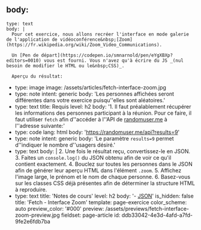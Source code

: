 body:
  -
    type: text
    body: |
      Pour cet exercice, nous allons recréer l'interface en mode galerie de l'application de vidéoconférence&nbsp;[Zoom](https://fr.wikipedia.org/wiki/Zoom_Video_Communications).
      
      Un [Pen de départ](https://codepen.io/smnarnold/pen/eYgXBXp?editors=0010) vous est fourni. Vous n'avez qu'à écrire du JS _(nul besoin de modifier le HTML ou le&nbsp;CSS)_.
      
      Aperçu du résultat:
  -
    type: image
    image: /assets/articles/fetch-interface-zoom.jpg
  -
    type: note
    intent: generic
    body: 'Les personnes affichées seront différentes dans votre exercice puisqu''elles sont&nbsp;aléatoires.'
  -
    type: text
    title: Requis
    level: h2
    body: '1. Il faut préalablement récupérer les informations des personnes participant à la réunion. Pour ce faire, il faut utiliser `fetch` afin d''accéder à l''API de [randomuser.me](https://randomuser.me) à l''adresse&nbsp;suivante:'
  -
    type: code
    lang: html
    body: 'https://randomuser.me/api?results=9'
  -
    type: note
    intent: generic
    body: 'Le paramètre `results=9` permet d''indiquer le nombre d''usagers&nbsp;désiré.'
  -
    type: text
    body: |
      2. Une fois le résultat reçu, convertissez-le en&nbsp;JSON.
      3. Faites un `console.log()` du JSON obtenu afin de voir ce qu'il contient&nbsp;exactement.
      4. Bouclez sur toutes les personnes dans le JSON afin de générer leur aperçu HTML dans l'élément&nbsp;`.zoom`.
      5. Affichez l'image large, le prénom et le nom de chaque&nbsp;personne.
      6. Basez-vous sur les classes CSS déjà présentes afin de déterminer la structure HTML à&nbsp;reproduire.
  -
    type: text
    title: 'Notes de cours'
    level: h2
    body: '- [JSON](https://smnarnold.com/cours/javascript/json)'
is_hidden: false
title: 'Fetch - Interface Zoom'
template: page-exercice
color_scheme: auto
preview_color: '#000'
preview: /assets/previews/fetch-interface-zoom-preview.jpg
fieldset: page-article
id: ddb33042-4e3d-4afd-a7fd-9fe2e6fdb7ba
